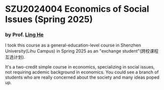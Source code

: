 # SZU2024004 Economics of Social Issues (Spring 2025)

### by Prof. [Ling He](https://bs.szu.edu.cn/teachers/profile56f0.html?articleId=articleId2499&articleId=articleId231&articleId=articleId361&article62/2614.html)

I took this course as a general-education-level course in Shenzhen University(Lihu Campus) in Spring 2025 as an "exchange student"(跨校课程互选计划).

It's a two-credit simple course in economics, specializing in social issues, not requiring acdemic background in economics. You could see a branch of students who are really concerned about the society and many ideas poped up.
